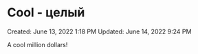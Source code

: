 # Cool - целый

Created: June 13, 2022 1:18 PM
Updated: June 14, 2022 9:24 PM

A cool million dollars!